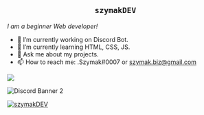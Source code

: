 <h2 align="center"> <code>szymakDEV</code></h2>

*I am a beginner Web developer!*

- 🔭 I’m currently working on Discord Bot.
- 🌱 I’m currently learning HTML, CSS, JS.
- 💬 Ask me about my projects.
- 📫 How to reach me: .Szymak#0007 or szymak.biz@gmail.com

![](https://komarev.com/ghpvc/?username=Szymakkk)

![Discord Banner 2](https://discordapp.com/api/guilds/800409527454662696/widget.png?style=banner2)

[![szymakDEV](https://github-readme-stats.vercel.app/api?username=Szymakkk)](https://github.com/anuraghazra/github-readme-stats)
